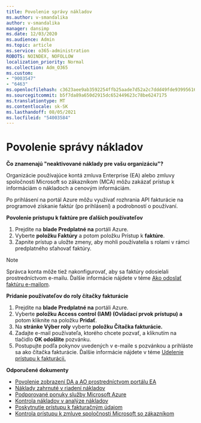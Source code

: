 ```yaml
---
title: Povolenie správy nákladov
ms.author: v-smandalika
author: v-smandalika
manager: dansimp
ms.date: 12/03/2020
ms.audience: Admin
ms.topic: article
ms.service: o365-administration
ROBOTS: NOINDEX, NOFOLLOW
localization_priority: Normal
ms.collection: Adm_O365
ms.custom:
- "9003547"
- "6463"
ms.openlocfilehash: c3623aee9ab3592254ffb25aade7d52a2c7ddd49fde939956162cd4008d5ba19
ms.sourcegitcommit: b5f7da89a650d2915dc652449623c78be6247175
ms.translationtype: MT
ms.contentlocale: sk-SK
ms.lasthandoff: 08/05/2021
ms.locfileid: "54003584"
---
```

# <a name="enable-cost-management"></a>Povolenie správy nákladov

**Čo znamenajú "neaktivované náklady pre vašu organizáciu"?**

Organizácie používajúce kontá zmluva Enterprise (EA) alebo zmluvy spoločnosti Microsoft so zákazníkom (MCA) môžu zakázať prístup k informáciám o nákladoch a cenovým informáciám.

Po prihlásení na portál Azure môžu využívať rozhrania API fakturácie na programové získanie faktúr (po prihlásení) a podrobností o používaní.

**Povolenie prístupu k faktúre pre ďalších používateľov**

1. Prejdite na **blade Predplatné na** portáli Azure.
2. Vyberte **položku Faktúry** a potom položku Prístup k **faktúre**.
3. Zapnite prístup a uložte zmeny, aby mohli používatelia s rolami v rámci predplatného sťahovať faktúry.

> [!NOTE]
> Správca konta môže tiež nakonfigurovať, aby sa faktúry odosielali prostredníctvom e-mailu. Ďalšie informácie nájdete v téme [Ako odoslať faktúru e-mailom](https://docs.microsoft.com/azure/cost-management-billing/manage/download-azure-invoice-daily-usage-date?).

**Pridanie používateľov do roly čítačky fakturácie**

1. Prejdite na **blade Predplatné na** portáli Azure.
2. Vyberte **položku Access control (IAM) (Ovládací prvok prístupu) a** potom kliknite na položku **Pridať**.
3. Na **stránke Výber roly** vyberte **položku Čítačka fakturácie.**
4. Zadajte e-mail používateľa, ktorého chcete pozvať, a kliknutím na tlačidlo **OK odošlite** pozvánku.
5. Postupujte podľa pokynov uvedených v e-maile s pozvánkou a prihláste sa ako čítačka fakturácie. Ďalšie informácie nájdete v téme [Udelenie prístupu k fakturácii.](https://docs.microsoft.com/azure/cost-management-billing/manage/manage-billing-access?WT.mc_id=Portal-Microsoft_Azure_Support#opt-in)

**Odporučené dokumenty**

- [Povolenie zobrazení DA a AO prostredníctvom portálu EA](https://docs.microsoft.com/azure/cost-management-billing/costs/assign-access-acm-data?WT.mc_id=Portal-Microsoft_Azure_Support#enable-access-to-costs-in-the-ea-portal)
- [Náklady zahrnuté v riadení nákladov](https://docs.microsoft.com/azure/cost-management-billing/costs/understand-cost-mgt-data?WT.mc_id=Portal-Microsoft_Azure_Support#costs-included-in-cost-management)
- [Podporované ponuky služby Microsoft Azure](https://docs.microsoft.com/azure/cost-management-billing/costs/understand-cost-mgt-data?WT.mc_id=Portal-Microsoft_Azure_Support#supported-microsoft-azure-offers)
- [Kontrola nákladov v analýze nákladov](https://docs.microsoft.com/azure/cost-management-billing/costs/quick-acm-cost-analysis?WT.mc_id=Portal-Microsoft_Azure_Support&tabs=azure-portal#review-costs-in-cost-analysis)
- [Poskytnutie prístupu k fakturačným údajom](https://docs.microsoft.com/azure/cost-management-billing/manage/manage-billing-access?WT.mc_id=Portal-Microsoft_Azure_Support)
- [Kontrola prístupu k zmluve spoločnosti Microsoft so zákazníkom](https://docs.microsoft.com/azure/cost-management-billing/manage/download-azure-invoice-daily-usage-date?WT.mc_id=Portal-Microsoft_Azure_Support#check-access-to-a-microsoft-customer-agreement)






